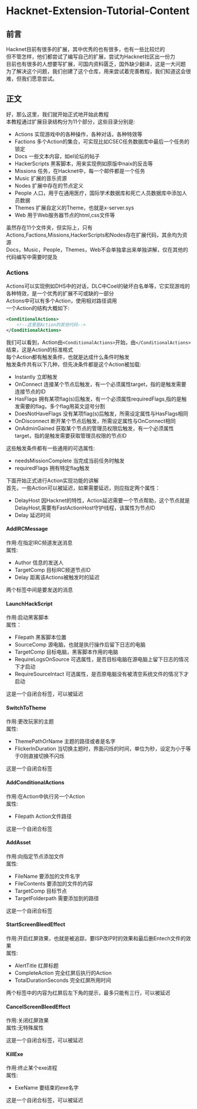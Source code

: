 # Hacknet-Extension-Tutorial-Content

## 前言  
Hacknet目前有很多的扩展，其中优秀的也有很多，也有一些比较烂的  
但不管怎样，他们都尝试了编写自己的扩展，尝试为Hacknet社区出一份力  
目前也有很多的人想要写扩展，可国内资料匮乏，国外缺少翻译，这是一大问题  
为了解决这个问题，我们创建了这个仓库，用来尝试着完善教程，我们知道这会很难，但我们愿意尝试。

## 正文 
好，那么这里，我们就开始正式地开始此教程  
本教程通过扩展目录结构分为11个部分，这些目录分别是:  
- Actions 实现游戏中的各种操作，各种对话，各种特效等  
- Factions 多个Action的集合，可实现比如CSEC任务数据库中最后一个任务的锁定  
- Docs 一些文本内容，如el论坛的帖子  
- HackerScripts 黑客脚本，用来实现例如原版中naix的反击等  
- Missions 任务，在Hacknet中，每一个邮件都是一个任务  
- Music 扩展的音乐资源
- Nodes 扩展中存在的节点定义
- People 人口，用于在通用医疗，国际学术数据库和死亡人员数据库中添加人员数据
- Themes 扩展自定义的Theme，也就是x-server.sys
- Web 用于Web服务器节点的html,css文件等  

虽然存在11个文件夹，但实际上，只有Actions,Factions,Missions,HackerScripts和Nodes存在扩展代码，其余均为资源  
Docs，Music，People，Themes，Web不会单独拿出来单独讲解，仅在其他的代码编写中需要时提及  

### Actions
Actions可以实现例如DHS中的对话，DLC中Coel的破坏白名单等，它实现游戏的各种特效，是一个优秀的扩展不可或缺的一部分  
Actions中可以有多个Action，使用相对路径调用  
一个Action的结构大概如下:  
```xml
<ConditionalActions>
    <!--这里是Action的其他代码-->
</ConditionalActions>
```
我们可以看到，Action由```<ConditionalActions>```开始，由```</ConditionalActions>```结束，这是Action的标准格式  
每个Action都有触发条件，也就是达成什么条件时触发  
触发条件共有以下几种，但先决条件都是这个Action被加载:
- Instantly 立即触发 
- OnConnect 连接某个节点后触发，有一个必须属性target，指的是触发需要连接节点的ID
- HasFlags 拥有某项flag(s)后触发，有一个必须属性requiredFlags,指的是触发需要的flag，多个flag用英文逗号分割
- DoesNotHaveFlags 没有某项flag(s)后触发，所需设定属性与HasFlags相同
- OnDisconnect 断开某个节点后触发，所需设定属性与OnConnect相同
- OnAdminGained 获取某个节点的管理员权限后触发，有一个必须属性target，指的是触发需要获取管理员权限的节点ID

这些触发条件都有一些通用的可选属性:  
- needsMissionComplete 当完成当前任务时触发
- requiredFlags 拥有特定flag触发

下面开始正式进行Action实现功能的讲解  
首先，一些Action可以被延迟，如果需要延迟，则应指定两个属性：
- DelayHost 因Hacknet的特性，Action延迟需要一个节点帮助，这个节点就是DelayHost,需要有FastActionHost守护线程，该属性为节点ID
- Delay 延迟时间

#### AddIRCMessage
作用:在指定IRC频道发送消息  
属性:
- Author 信息的发送人
- TargetComp 目标IRC频道节点ID
- Delay 距离该Actions被触发时的延迟

两个标签中间是要发送的消息  

#### LaunchHackScript
作用:启动黑客脚本  
属性：
- Filepath 黑客脚本位置
- SourceComp 源电脑，也就是执行操作后留下日志的电脑
- TargetComp 目标电脑，黑客脚本作用的电脑
- RequireLogsOnSource 可选属性，是否目标电脑在源电脑上留下日志的情况下才启动
- RequireSourceIntact 可选属性，是否原电脑没有被清空系统文件的情况下才启动

这是一个自闭合标签，可以被延迟  

#### SwitchToTheme
作用:更改玩家的主题  
属性:
- ThemePathOrName 主题的路径或者是名字
- FlickerInDuration 当切换主题时，界面闪烁的时间，单位为秒，设定为小于等于0则直接切换不闪烁

这是一个自闭合标签

#### AddConditionalActions
作用:在Action中执行另一个Action  
属性:
- Filepath Action文件路径

这是一个自闭合标签

#### AddAsset
作用:向指定节点添加文件  
属性:
- FileName 要添加的文件名字
- FileContents 要添加的文件的内容
- TargetComp 目标节点
- TargetFolderpath 需要添加到的路径

这是一个自闭合标签  

#### StartScreenBleedEffect
作用:开启红屏效果，也就是被追踪，要ISP改IP时的效果和最后删Entech文件的效果  
属性:
- AlertTitle 红屏标题
- CompleteAction 完全红屏后执行的Action
- TotalDurationSeconds 完全红屏所用时间

两个标签中的内容为红屏后左下角的提示，最多只能有三行，可以被延迟  

#### CancelScreenBleedEffect
作用:关闭红屏效果  
属性:无特殊属性  

这是一个自闭合标签，可以被延迟  

#### KillExe
作用:终止某个exe进程  
属性:
- ExeName 要结束的exe名字  

这是一个自闭合标签，可以被延迟  

